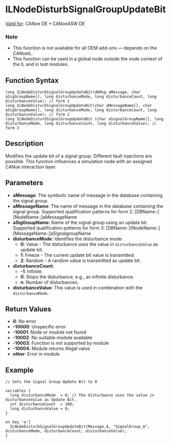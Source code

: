 # ILNodeDisturbSignalGroupUpdateBit

[Valid for](../../../Shared/FeatureAvailability.md): CANoe DE • CANoe4SW DE

### Note
- This function is not available for all OEM add-ons — depends on the CANoeIL.
- This function can be used in a global node outside the node context of the IL and in test modules.

## Function Syntax

```plaintext
long ILNodeDisturbSignalGroupUpdateBit(dbMsg aMessage, char aSigGroupName[], long disturbanceMode, long disturbanceCount, long disturbanceValue); // form 1
long ILNodeDisturbSignalGroupUpdateBit(char aMessageName[], char aSigGroupName[], long disturbanceMode, long disturbanceCount, long disturbanceValue); // form 2
long ILNodeDisturbSignalGroupUpdateBit (char aSignalGroupName[], long disturbanceMode, long disturbanceCount, long disturbanceValue); // form 3
```

## Description

Modifies the update bit of a signal group. Different fault injections are possible. This function influences a simulation node with an assigned CANoe interaction layer.

## Parameters

- **aMessage**: The symbolic name of message in the database containing the signal group.
- **aMessageName**: The name of message in the database containing the signal group. Supported qualification patterns for form 2: [DBName::][NodeName::]aMessageName
- **aSigGroupName**: Name of the signal group using an update bit. Supported qualification patterns for form 3: [DBName::][NodeName::][MessageName::]aSignalgroupName
- **disturbanceMode**: Identifies the disturbance mode:
  - **0**: Value - The disturbance uses the value in `disturbanceValue` as update bit.
  - **1**: Freeze - The current update bit value is transmitted.
  - **2**: Random - A random value is transmitted as update bit.
- **disturbanceCount**: 
  - **-1**: Infinite.
  - **0**: Stops the disturbance, e.g., an infinite disturbance.
  - **n**: Number of disturbances.
- **disturbanceValue**: This value is used in combination with the `disturbanceMode`.

## Return Values

- **0**: No error
- **-10000**: Unspecific error
- **-10001**: Node or module not found
- **-10002**: No suitable module available
- **-10003**: Function is not supported by module
- **-10004**: Module returns illegal value
- **other**: Error in module

## Example

```plaintext
// Sets the Signal Group Update Bit to 0

variables {
  long disturbanceMode  = 0; // The disturbance uses the value in disturbanceValue as Update Bit.
  int disturbanceCount  = 100;
  long disturbanceValue = 0;
}

on key 'a'{
  ILNodeDisturbSignalGroupUpdateBit(Message_A, "SignalGroup_A", disturbanceMode, disturbanceCount, disturbanceValue);
}
```
